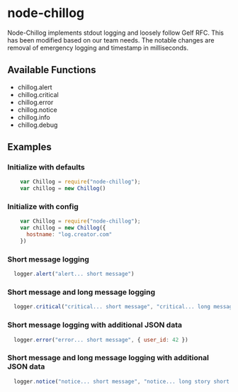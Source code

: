 # node-chillog

Node-Chillog implements stdout logging and loosely follow Gelf RFC. This has been modified based on our team needs. The notable changes are removal of emergency logging and timestamp in milliseconds.

## Available Functions
* chillog.alert
* chillog.critical
* chillog.error
* chillog.notice
* chillog.info
* chillog.debug

## Examples

### Initialize with defaults
```javascript
    var Chillog = require("node-chillog");
    var chillog = new Chillog()
```

### Initialize with config
```javascript
    var Chillog = require("node-chillog");
    var chillog = new Chillog({
      hostname: "log.creator.com"
    })
```

### Short message logging
```javascript
  logger.alert("alert... short message")
```

### Short message and long message logging
```javascript
  logger.critical("critical... short message", "critical... long message here. some backtraces stuff")
```

### Short message logging with additional JSON data
```javascript
  logger.error("error... short message", { user_id: 42 })
```

### Short message and long message logging with additional JSON data
```javascript
  logger.notice("notice... short message", "notice... long story short. you might need to notice this", { user_id: 42 })
```
